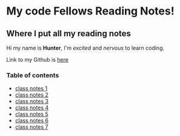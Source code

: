 # **My code Fellows Reading Notes!**

## Where I put all my reading notes

Hi my name is **Hunter**, I'm *excited* and *nervous* to learn coding.

Link to my Github is [here](https://github.com/hmfehr)

### Table of contents

* [class notes 1](class1notes.md)
* [class notes 2](class2notes.md)
* [class notes 3](class3notes.md)
* [class notes 4](class4notes.md)
* [class notes 5](class5notes.md)
* [class notes 6](class6notes.md)
* [class notes 7](class7notes.md)
